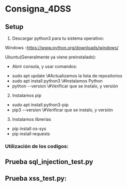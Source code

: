 # Consigna_4DSS
## Setup
1) Descargar python3 para tu sistema operativo:

Windows -https://www.python.org/downloads/windows/

Ubuntu(Generalmente ya viene preinstalado):
- Abrir consola, y usar comandos: 
* sudo apt update \\#Actualizamos la lista de repositorios
* sudo apt install python3 \\#Instalamos Python
* python --version \\#Verificar que se instalo, y versión

2) Instalamos pip
* sudo apt install python3-pip
* pip3 --version \\#Verificar que se instalo, y versión

3) Instalamos librerias
* pip install os-sys
* pip install requests

### Utilización de los codigos:
## Prueba sql_injection_test.py

## Prueba xss_test.py:
